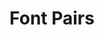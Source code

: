 ---
layout: home
title: "Font Pairs"
description: |
  These are small assignments we'll do weekly.
details: |

  ## Font Pair of the Week 

  Show two families that go well together. Explain why they do. 

  Have a student choose two fonts, then explain why they go together.
  
  [Reference Reading](https://learning.oreilly.com/library/view/design-school-type/9781631594397/xhtml/ch05.xhtml) on pairing fonts.

---